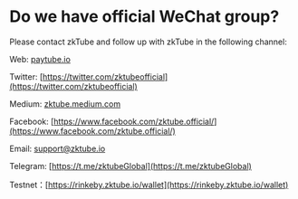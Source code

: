 # Do we have official WeChat group?

Please contact zkTube and follow up with zkTube in the following channel:

Web: [paytube.io](paytube.io)

Twitter: [https://twitter.com/zktubeofficial](https://twitter.com/zktubeofficial)

Medium: [zktube.medium.com](zktube.medium.com)

Facebook: [https://www.facebook.com/zktube.official/](https://www.facebook.com/zktube.official/)

Email: support@zktube.io

Telegram: [https://t.me/zktubeGlobal](https://t.me/zktubeGlobal)

Testnet：[https://rinkeby.zktube.io/wallet](https://rinkeby.zktube.io/wallet)
